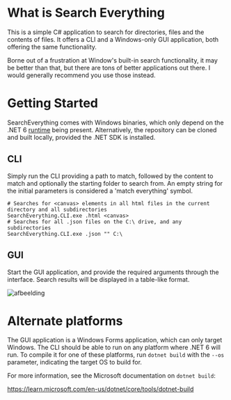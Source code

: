 # What is Search Everything
This is a simple C# application to search for directories, files and the contents of files. It offers a CLI and a Windows-only GUI application, both offering the same functionality.

Borne out of a frustration at Window's built-in search functionality, it may be better than that, but there are tons of better applications out there. I would generally recommend you use those instead.

# Getting Started
SearchEverything comes with Windows binaries, which only depend on the .NET 6 [runtime](https://dotnet.microsoft.com/en-us/download/dotnet/6.0) being present. Alternatively, the repository can be cloned and built locally, provided the .NET SDK is installed.

## CLI
Simply run the CLI providing a path to match, followed by the content to match and optionally the starting folder to search from. An empty string for the initial parameters is considered a 'match everything' symbol.
```
# Searches for <canvas> elements in all html files in the current directory and all subdirectories
SearchEverything.CLI.exe .html <canvas>
# Searches for all .json files on the C:\ drive, and any subdirectories
SearchEverything.CLI.exe .json "" C:\
```

## GUI
Start the GUI application, and provide the required arguments through the interface. Search results will be displayed in a table-like format.

![afbeelding](https://github.com/NinovanderMark/SearchEverything/assets/6692167/ff3141f3-d641-4765-bc2e-2125298127f9)

# Alternate platforms
The GUI application is a Windows Forms application, which can only target Windows. The CLI should be able to run on any platform where .NET 6 will run. To compile it for one of these platforms, run `dotnet build` with the `--os` parameter, indicating the target OS to build for.

For more information, see the Microsoft documentation on `dotnet build`:

https://learn.microsoft.com/en-us/dotnet/core/tools/dotnet-build
